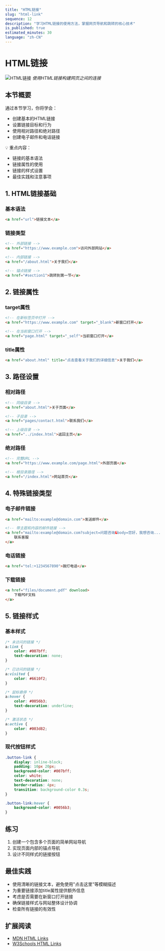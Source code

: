 ```yaml
---
title: "HTML链接"
slug: "html-link"
sequence: 12
description: "学习HTML链接的使用方法，掌握网页导航和跳转的核心技术"
is_published: true
estimated_minutes: 30
language: "zh-CN"
---
```


# HTML链接

![HTML链接](./images/html-link.png)
*使用HTML链接构建网页之间的连接*

## 本节概要

通过本节学习，你将学会：
- 创建基本的HTML链接
- 设置链接目标和行为
- 使用相对路径和绝对路径
- 创建电子邮件和电话链接

💡 重点内容：
- 链接的基本语法
- 链接属性的使用
- 链接的样式设置
- 最佳实践和注意事项

## 1. HTML链接基础

### 基本语法
```html
<a href="url">链接文本</a>
```

### 链接类型
```html
<!-- 外部链接 -->
<a href="https://www.example.com">访问外部网站</a>

<!-- 内部链接 -->
<a href="/about.html">关于我们</a>

<!-- 锚点链接 -->
<a href="#section1">跳转到第一节</a>
```

## 2. 链接属性

### target属性
```html
<!-- 在新标签页中打开 -->
<a href="https://www.example.com" target="_blank">新窗口打开</a>

<!-- 在当前窗口打开 -->
<a href="page.html" target="_self">当前窗口打开</a>
```

### title属性
```html
<a href="about.html" title="点击查看关于我们的详细信息">关于我们</a>
```

## 3. 路径设置

### 相对路径
```html
<!-- 同级目录 -->
<a href="about.html">关于页面</a>

<!-- 子目录 -->
<a href="pages/contact.html">联系我们</a>

<!-- 上级目录 -->
<a href="../index.html">返回主页</a>
```

### 绝对路径
```html
<!-- 完整URL -->
<a href="https://www.example.com/page.html">外部页面</a>

<!-- 根目录路径 -->
<a href="/index.html">网站首页</a>
```

## 4. 特殊链接类型

### 电子邮件链接
```html
<a href="mailto:example@domain.com">发送邮件</a>

<!-- 带主题和内容的邮件链接 -->
<a href="mailto:example@domain.com?subject=问题咨询&body=您好，我想咨询...">
    联系客服
</a>
```

### 电话链接
```html
<a href="tel:+1234567890">拨打电话</a>
```

### 下载链接
```html
<a href="files/document.pdf" download>
    下载PDF文档
</a>
```

## 5. 链接样式

### 基本样式
```css
/* 未访问的链接 */
a:link {
    color: #007bff;
    text-decoration: none;
}

/* 已访问的链接 */
a:visited {
    color: #6610f2;
}

/* 鼠标悬停 */
a:hover {
    color: #0056b3;
    text-decoration: underline;
}

/* 激活状态 */
a:active {
    color: #003d82;
}
```

### 现代按钮样式
```css
.button-link {
    display: inline-block;
    padding: 10px 20px;
    background-color: #007bff;
    color: white;
    text-decoration: none;
    border-radius: 4px;
    transition: background-color 0.3s;
}

.button-link:hover {
    background-color: #0056b3;
}
```

## 练习
1. 创建一个包含多个页面的简单网站导航
2. 实现页面内部的锚点导航
3. 设计不同样式的链接按钮

## 最佳实践
- 使用清晰的链接文本，避免使用"点击这里"等模糊描述
- 为重要链接添加title属性提供额外信息
- 考虑是否需要在新窗口打开链接
- 确保链接样式与网站整体设计协调
- 检查所有链接的有效性

## 扩展阅读
- [MDN HTML Links](https://developer.mozilla.org/zh-CN/docs/Web/HTML/Element/a)
- [W3Schools HTML Links](https://www.w3schools.com/html/html_links.asp)

